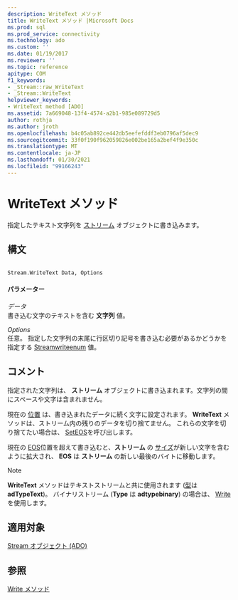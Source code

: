 ```yaml
---
description: WriteText メソッド
title: WriteText メソッド |Microsoft Docs
ms.prod: sql
ms.prod_service: connectivity
ms.technology: ado
ms.custom: ''
ms.date: 01/19/2017
ms.reviewer: ''
ms.topic: reference
apitype: COM
f1_keywords:
- _Stream::raw_WriteText
- _Stream::WriteText
helpviewer_keywords:
- WriteText method [ADO]
ms.assetid: 7a669048-13f4-4574-a2b1-985e089729d5
author: rothja
ms.author: jroth
ms.openlocfilehash: b4c05ab892ce442db5eefefddf3eb0796af5dec9
ms.sourcegitcommit: 33f0f190f962059826e002be165a2bef4f9e350c
ms.translationtype: MT
ms.contentlocale: ja-JP
ms.lasthandoff: 01/30/2021
ms.locfileid: "99166243"
---
```

# <a name="writetext-method"></a>WriteText メソッド
指定したテキスト文字列を [ストリーム](./stream-object-ado.md) オブジェクトに書き込みます。  
  
## <a name="syntax"></a>構文  
  
```  
  
Stream.WriteText Data, Options  
```  
  
#### <a name="parameters"></a>パラメーター  
 *データ*  
 書き込む文字のテキストを含む **文字列** 値。  
  
 *Options*  
 任意。 指定した文字列の末尾に行区切り記号を書き込む必要があるかどうかを指定する [Streamwriteenum](./streamwriteenum.md) 値。  
  
## <a name="remarks"></a>コメント  
 指定された文字列は、 **ストリーム** オブジェクトに書き込まれます。文字列の間にスペースや文字は含まれません。  
  
 現在の [位置](./position-property-ado.md) は、書き込まれたデータに続く文字に設定されます。 **WriteText** メソッドは、ストリーム内の残りのデータを切り捨てません。 これらの文字を切り捨てたい場合は、 [SetEOS](./seteos-method.md)を呼び出します。  
  
 現在の [EOS](./eos-property.md)位置を超えて書き込むと、**ストリーム** の [サイズ](./size-property-ado-stream.md)が新しい文字を含むように拡大され、 **EOS** は **ストリーム** の新しい最後のバイトに移動します。  
  
> [!NOTE]
>  **WriteText** メソッドはテキストストリームと共に使用されます ([型](./type-property-ado-stream.md)は **adTypeText**)。 バイナリストリーム (**Type** は **adtypebinary**) の場合は、 [Write](./write-method.md)を使用します。  
  
## <a name="applies-to"></a>適用対象  
 [Stream オブジェクト (ADO)](./stream-object-ado.md)  
  
## <a name="see-also"></a>参照  
 [Write メソッド](./write-method.md)